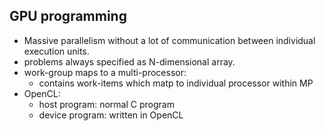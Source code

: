 ## GPU programming

* Massive parallelism without a lot of communication between individual execution units.
* problems always specified as N-dimensional array.
* work-group maps to a multi-processor:
    * contains work-items which matp to individual processor within MP
* OpenCL:
    * host program: normal C program
    * device program: written in OpenCL
